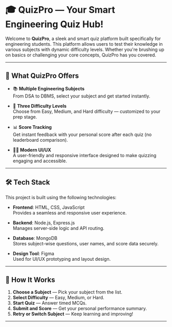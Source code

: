 # 🎓 QuizPro — Your Smart Engineering Quiz Hub!

Welcome to **QuizPro**, a sleek and smart quiz platform built specifically for engineering students. This platform allows users to test their knowledge in various subjects with dynamic difficulty levels. Whether you're brushing up on basics or challenging your core concepts, QuizPro has you covered.

---

## 🌟 What QuizPro Offers

- 📚 **Multiple Engineering Subjects**  
  From DSA to DBMS, select your subject and get started instantly.

- 🎯 **Three Difficulty Levels**  
  Choose from Easy, Medium, and Hard difficulty — customized to your prep stage.

- 📊 **Score Tracking**  
  Get instant feedback with your personal score after each quiz (no leaderboard comparison).

- 🧑‍🎨 **Modern UI/UX**  
  A user-friendly and responsive interface designed to make quizzing engaging and accessible.

---

## 🛠️ Tech Stack

This project is built using the following technologies:

- **Frontend**: HTML, CSS, JavaScript  
  Provides a seamless and responsive user experience.

- **Backend**: Node.js, Express.js  
  Manages server-side logic and API routing.

- **Database**: MongoDB  
  Stores subject-wise questions, user names, and score data securely.

- **Design Tool**: Figma  
  Used for UI/UX prototyping and layout design.

---

## 🧩 How It Works

1. **Choose a Subject** — Pick your subject from the list.
2. **Select Difficulty** — Easy, Medium, or Hard.
3. **Start Quiz** — Answer timed MCQs.
4. **Submit and Score** — Get your personal performance summary.
5. **Retry or Switch Subject** — Keep learning and improving!

---

